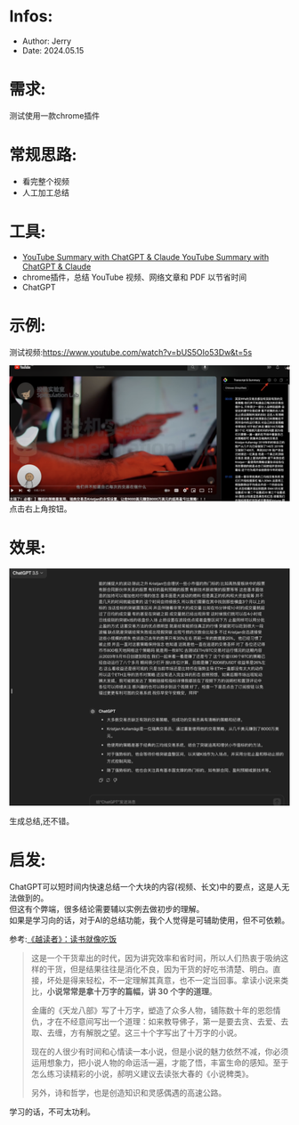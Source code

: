 # Infos:

- Author: Jerry
- Date: 2024.05.15

# 需求:

测试使用一款chrome插件

# 常规思路:

- 看完整个视频
- 人工加工总结

# 工具:

- [YouTube Summary with ChatGPT & Claude YouTube Summary with ChatGPT & Claude](https://chromewebstore.google.com/detail/youtube-summary-with-chat/nmmicjeknamkfloonkhhcjmomieiodli)      
- chrome插件，总结 YouTube 视频、网络文章和 PDF 以节省时间
- ChatGPT

# 示例:

测试视频:https://www.youtube.com/watch?v=bUS5OIo53Dw&t=5s   

![20240514043012](https://raw.githubusercontent.com/jerrychan807/imggg/master/image/20240514043012.png)       
点击右上角按钮。

# 效果:
     
![20240514042952](https://raw.githubusercontent.com/jerrychan807/imggg/master/image/20240514042952.png)

生成总结,还不错。


# 启发:

ChatGPT可以短时间内快速总结一个大块的内容(视频、长文)中的要点，这是人无法做到的。    
但这有个弊端，很多结论需要辅以实例去做初步的理解。    
如果是学习向的话，对于AI的总结功能，我个人觉得是可辅助使用，但不可依赖。

参考:[《越读者》：读书就像吃饭](https://www.sohu.com/a/195720177_380923)
> 这是一个干货辈出的时代，因为讲究效率和省时间，所以人们热衷于吸纳这样的干货，但是结果往往是消化不良，因为干货的好吃书清楚、明白。直接，坏处是得来轻松，不一定理解其真意，也不一定当回事。拿读小说来类比，**小说常常是拿十万字的篇幅，讲 30 个字的道理**。
> 
> 金庸的《天龙八部》写了十万字，塑造了众多人物，铺陈数十年的恩怨情仇，才在不经意间写出一个道理：如来教导佛子，第一是要去贪、去爱、去取、去缠，方有解脱之望。这三十个字写出了十万字的小说。
> 
> 现在的人很少有时间和心情读一本小说，但是小说的魅力依然不减，你必须运用想象力，把小说人物的命运活一遍，才能了悟，丰富生命的感知。至于怎么练习读精彩的小说，郝明义建议去读张大春的《小说稗类》。
> 
> 另外，诗和哲学，也是创造知识和灵感偶遇的高速公路。

学习的话，不可太功利。